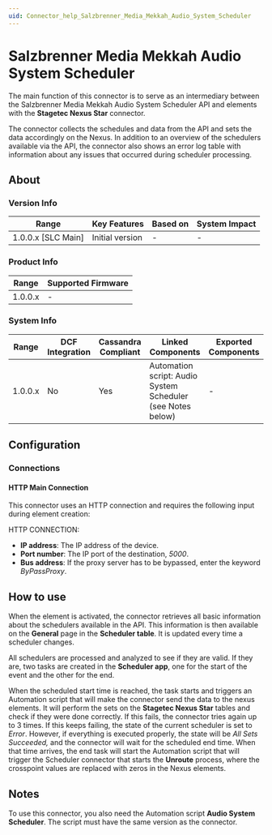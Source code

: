 ```yaml
---
uid: Connector_help_Salzbrenner_Media_Mekkah_Audio_System_Scheduler
---
```


# Salzbrenner Media Mekkah Audio System Scheduler

The main function of this connector is to serve as an intermediary between the Salzbrenner Media Mekkah Audio System Scheduler API and elements with the **Stagetec Nexus Star** connector.

The connector collects the schedules and data from the API and sets the data accordingly on the Nexus. In addition to an overview of the schedulers available via the API, the connector also shows an error log table with information about any issues that occurred during scheduler processing.

## About

### Version Info

| **Range**            | **Key Features** | **Based on** | **System Impact** |
|----------------------|------------------|--------------|-------------------|
| 1.0.0.x \[SLC Main\] | Initial version  | \-           | \-                |

### Product Info

| **Range** | **Supported Firmware** |
|-----------|------------------------|
| 1.0.0.x   | \-                     |

### System Info

| **Range** | **DCF Integration** | **Cassandra Compliant** | **Linked Components**                                       | **Exported Components** |
|-----------|---------------------|-------------------------|-------------------------------------------------------------|-------------------------|
| 1.0.0.x   | No                  | Yes                     | Automation script: Audio System Scheduler (see Notes below) | \-                      |

## Configuration

### Connections

#### HTTP Main Connection

This connector uses an HTTP connection and requires the following input during element creation:

HTTP CONNECTION:

- **IP address**: The IP address of the device.
- **Port number**: The IP port of the destination, *5000*.
- **Bus address**: If the proxy server has to be bypassed, enter the keyword *ByPassProxy*.

## How to use

When the element is activated, the connector retrieves all basic information about the schedulers available in the API. This information is then available on the **General** page in the **Scheduler table**. It is updated every time a scheduler changes.

All schedulers are processed and analyzed to see if they are valid. If they are, two tasks are created in the **Scheduler app**, one for the start of the event and the other for the end.

When the scheduled start time is reached, the task starts and triggers an Automation script that will make the connector send the data to the nexus elements. It will perform the sets on the **Stagetec Nexus Star** tables and check if they were done correctly. If this fails, the connector tries again up to 3 times. If this keeps failing, the state of the current scheduler is set to *Error*. However, if everything is executed properly, the state will be *All Sets Succeeded,* and the connector will wait for the scheduled end time. When that time arrives, the end task will start the Automation script that will trigger the Scheduler connector that starts the **Unroute** process, where the crosspoint values are replaced with zeros in the Nexus elements.

## Notes

To use this connector, you also need the Automation script **Audio System Scheduler**. The script must have the same version as the connector.
